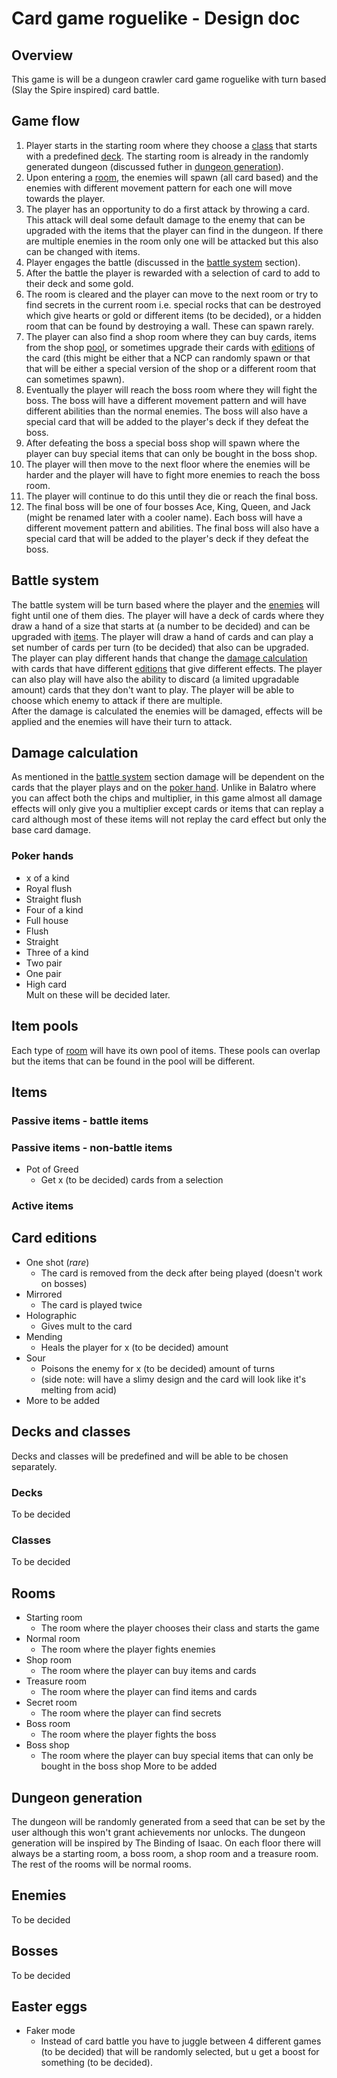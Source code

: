 # Card game roguelike - Design doc

## Overview
This game is will be a dungeon crawler card game roguelike with turn based 
(Slay the Spire inspired) card battle.

## Game flow
1. Player starts in the starting room where they choose a
   [class](#decks-and-classes) that starts
   with a predefined [deck](#decks-and-classes). The starting room is 
   already in the 
   randomly generated dungeon (discussed futher in 
   [dungeon generation](#dungeon-generation)).
2. Upon entering a [room](#rooms), the enemies will spawn (all card based) and 
   the 
   enemies with different movement pattern for each one will move towards 
   the player. 
3. The player has an opportunity to do a first attack by throwing a card. 
   This attack will deal some default damage to the enemy that can be 
   upgraded with the items that the player can find in the dungeon. If there 
   are multiple enemies in the room only one will be attacked but this also 
   can be changed with items.
4. Player engages the battle (discussed in the [battle system](#battle-system) 
   section).
5. After the battle the player is rewarded with a selection of card to add to 
   their deck and some gold.
6. The room is cleared and the player can move to the next room or try to 
   find secrets in the current room i.e. special rocks that can be destroyed 
   which give hearts or gold or different items (to be decided), or a hidden 
   room that can be found by destroying a wall. These can spawn rarely.
7. The player can also find a shop room where they can buy cards, items from 
   the shop [pool](#item-pools), or sometimes upgrade their cards with 
   [editions](#card-editions) of the card (this might be either that a NCP 
   can randomly spawn or that that will be either a special version of the 
   shop or a different room that can sometimes spawn).
8. Eventually the player will reach the boss room where they will fight the 
   boss. The boss will have a different movement pattern and will have 
   different abilities than the normal enemies. The boss will also have a 
   special card that will be added to the player's deck if they defeat the 
   boss.
9. After defeating the boss a special boss shop will spawn where the player 
   can buy special items that can only be bought in the boss shop.
10. The player will then move to the next floor where the enemies will be 
    harder and the player will have to fight more enemies to reach the boss 
    room.
11. The player will continue to do this until they die or reach the final 
    boss.
12. The final boss will be one of four bosses Ace, King, Queen, and Jack 
    (might be renamed later with a cooler name). Each boss will have a 
    different movement pattern and abilities. The final boss will also have 
    a special card that will be added to the player's deck if they defeat 
    the boss.

## Battle system
The battle system will be turn based where the player and the
[enemies](#enemies) will fight until one of them dies. The player will have 
a deck of cards where they draw a hand of a size that starts at (a number to 
be decided) and can be upgraded with [items](#items). The player will draw 
a hand of cards and can play a set number of cards per turn (to be decided) 
that also can be upgraded. The player can play different hands that change 
the [damage calculation](#damage-calculation) with cards that have different 
[editions](#card-editions) that give different effects. The player can also 
play will have also the ability to discard (a limited upgradable amount) 
cards that they don't want to play. The player will be able to choose which 
enemy to attack if there are multiple.<br>
After the damage is calculated the enemies will be damaged, effects will be 
applied and the enemies will have their turn to attack. 

## Damage calculation
As mentioned in the [battle system](#battle-system) section damage will be 
dependent on the cards that the player plays and on the
[poker hand](#poker-hands). Unlike in Balatro where you can affect both the 
chips and multiplier, in this game almost all damage effects will only give 
you a multiplier except cards or items that can replay a card although most 
of these items will not replay the card effect but only the base card damage.

### Poker hands
* x of a kind
* Royal flush
* Straight flush
* Four of a kind
* Full house
* Flush
* Straight
* Three of a kind
* Two pair
* One pair
* High card
<br>Mult on these will be decided later.

## Item pools
Each type of [room](#rooms) will have its own pool of items. These pools can 
overlap but the items that can be found in the pool will be different.

## Items
### Passive items - battle items
### Passive items - non-battle items
* Pot of Greed
  * Get x (to be decided) cards from a selection
### Active items

## Card editions
* One shot (_rare_)
  * The card is removed from the deck after being played (doesn't work on 
    bosses)
* Mirrored
  * The card is played twice
* Holographic
  * Gives mult to the card
* Mending
  * Heals the player for x (to be decided) amount
* Sour
  * Poisons the enemy for x (to be decided) amount of turns
  * (side note: will have a slimy design and the card will look like it's 
    melting from acid)
* More to be added

## Decks and classes
Decks and classes will be predefined and will be able to be chosen separately.
### Decks
To be decided
### Classes
To be decided

## Rooms
* Starting room
  * The room where the player chooses their class and starts the game
* Normal room
  * The room where the player fights enemies
* Shop room
  * The room where the player can buy items and cards
* Treasure room
  * The room where the player can find items and cards
* Secret room
  * The room where the player can find secrets
* Boss room
  * The room where the player fights the boss
* Boss shop
  * The room where the player can buy special items that can only be bought 
    in the boss shop
More to be added

## Dungeon generation
The dungeon will be randomly generated from a seed that can be set by the 
user although this won't grant achievements nor unlocks. The dungeon 
generation will be inspired by The Binding of Isaac. On each floor there 
will always be a starting room, a boss room, a shop room and a treasure room. 
The rest of the rooms will be normal rooms.

## Enemies
To be decided

## Bosses
To be decided

## Easter eggs
* Faker mode
  * Instead of card battle you have to juggle between 4 different games 
    (to be decided) that will be randomly selected, but u get a boost for 
    something (to be decided).
